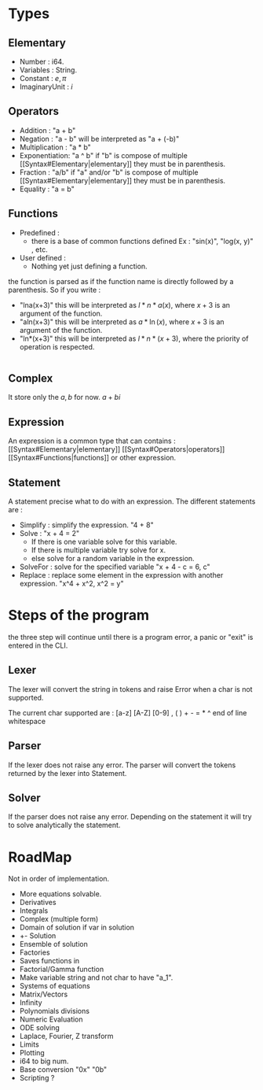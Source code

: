 # Types

## Elementary

- Number : i64.
- Variables : String.
- Constant : $e, \pi$
- ImaginaryUnit : $i$

## Operators

- Addition : "a + b"
- Negation : "a - b" will be interpreted as "a + (-b)"
- Multiplication : "a * b"
- Exponentiation: "a ^ b" if "b" is compose of multiple [[Syntax#Elementary|elementary]] they must be in parenthesis.
- Fraction : "a/b" if "a" and/or "b" is compose of multiple [[Syntax#Elementary|elementary]] they must be in parenthesis.
- Equality : "a = b"

## Functions

- Predefined : 
	- there is a base of common functions defined Ex : "sin(x)", "log(x, y)" , etc.
- User defined : 
	- Nothing yet just defining a function.

the function is parsed as if the function name is directly followed by a parenthesis.
So if you write :
- "lna(x+3)" this will be interpreted as $l*n*a(x)$, where $x+3$ is an argument of the function.
- "aln(x+3)" this will be interpreted as $a*\ln(x)$, where $x+3$ is an argument of the function.
- "ln*(x+3)" this will be interpreted as $l*n*(x+3)$, where the priority of operation is respected.

```functions that can be defined in the CLI and be reused after they can take arguments of the types Variable. The functions names are variable followed by a parenthesis, the number of arguments must be constant or an Error will be raised. Ex: a(x) is different than a(x, y) and only one can be defined.
```

## Complex
It store only the $a, b$ for now.
$a + bi$

## Expression

An expression is a common type that can contains : [[Syntax#Elementary|elementary]] [[Syntax#Operators|operators]] [[Syntax#Functions|functions]] or other expression.

## Statement

A statement precise what to do with an expression.
The different statements are : 
- Simplify : simplify the expression. "4 + 8"
- Solve : "x + 4 = 2"
	- If there is one variable solve for this variable.
	- If there is multiple variable try solve for x.
	- else solve for a random variable in the expression.
- SolveFor : solve for the specified variable "x + 4 - c = 6, c"
- Replace : replace some element in the expression with another expression. "x^4 + x^2, x^2 = y"
 
# Steps of the program

the three step will continue until there is a program error, a panic or "exit" is entered in the CLI. 

## Lexer 
The lexer will convert the string in tokens and raise Error when a char is not supported.

The current char supported are : [a-z] [A-Z] [0-9] , ( ) + - = * ^ end of line whitespace 
## Parser 

If the lexer does not raise any error.
The parser will convert the tokens returned by the lexer into Statement.

## Solver
If the parser does not raise any error.
Depending on the statement it will try to solve analytically the statement. 


# RoadMap 

Not in order of implementation.
- More equations solvable.
- Derivatives
- Integrals
- Complex (multiple form)
- Domain of solution if var in solution
- +- Solution
- Ensemble of solution
- Factories
- Saves functions in 
- Factorial/Gamma function
- Make variable string and not char to have "a_1". 
- Systems of equations
- Matrix/Vectors
- Infinity
- Polynomials divisions
- Numeric Evaluation
- ODE solving
- Laplace, Fourier, Z transform
- Limits
- Plotting
- i64 to big num.
- Base conversion "0x" "0b"
- Scripting ?